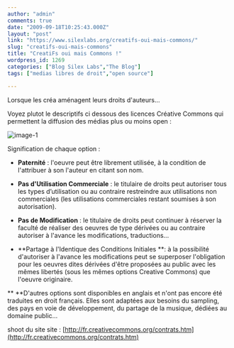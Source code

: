 ```yaml
---
author: "admin"
comments: true
date: "2009-09-18T10:25:43.000Z"
layout: "post"
link: "https://www.silexlabs.org/creatifs-oui-mais-commons/"
slug: "creatifs-oui-mais-commons"
title: "CreatiFs oui mais Commons !"
wordpress_id: 1269
categories: ["Blog Silex Labs","The Blog"]
tags: ["medias libres de droit","open source"]

---
```

Lorsque les créa aménagent leurs droits d'auteurs...

Voyez plutot le descriptifs ci dessous des licences Créative Commons qui permettent la diffusion des médias plus ou moins open :

[<!-- more -->](http://fr.creativecommons.org/contrats.htm)![image-1](https://www.silexlabs.org/wp-content/uploads/2009/09/image-1.png)

Signification de chaque option :




  * **Paternité** : l'oeuvre peut être librement utilisée, à la condition de l'attribuer à son l'auteur en citant son nom.


  * **Pas d'Utilisation Commerciale** : le titulaire de droits peut autoriser tous les types d’utilisation ou au contraire restreindre aux utilisations non commerciales (les utilisations commerciales restant soumises à son autorisation).


  * **Pas de Modification** : le titulaire de droits peut continuer à réserver la faculté de réaliser des oeuvres de type dérivées ou au contraire autoriser à l'avance les modifications, traductions...


  * **Partage à l'Identique des Conditions Initiales **: à la possibilité d'autoriser à l'avance les modifications peut se superposer l'obligation pour les oeuvres dites dérivées d'être proposées au public avec les mêmes libertés (sous les mêmes options Creative Commons) que l'oeuvre originaire.




** **D'autres options sont disponibles en anglais et n'ont pas encore été traduites en droit français. Elles sont adaptées aux besoins du sampling, des pays en voie de développement, du partage de la musique, dédiées au domaine public...







shoot du site site : [http://fr.creativecommons.org/contrats.htm](http://fr.creativecommons.org/contrats.htm)

